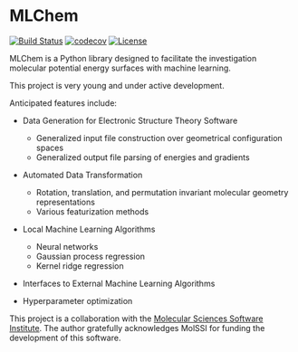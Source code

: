 # MLChem 
[![Build Status](https://travis-ci.org/adabbott/MLChem.svg?branch=master)](https://travis-ci.org/adabbott/MLChem)
[![codecov](https://codecov.io/gh/adabbott/MLChem/branch/master/graph/badge.svg)](https://codecov.io/gh/adabbott/MLChem)
[![License](https://img.shields.io/badge/License-BSD%203--Clause-blue.svg)](https://opensource.org/licenses/BSD-3-Clause)


MLChem is a Python library designed to facilitate the investigation molecular potential energy surfaces with machine learning.

This project is very young and under active development.

Anticipated features include:

* Data Generation for Electronic Structure Theory Software
    * Generalized input file construction over geometrical configuration spaces
    * Generalized output file parsing of energies and gradients 

* Automated Data Transformation  
    * Rotation, translation, and permutation invariant molecular geometry representations
    * Various featurization methods 

* Local Machine Learning Algorithms
    * Neural networks 
    * Gaussian process regression
    * Kernel ridge regression

* Interfaces to External Machine Learning Algorithms

* Hyperparameter optimization


This project is a collaboration with the [Molecular Sciences Software Institute](http://molssi.org).
The author gratefully acknowledges MolSSI for funding the development of this software.
